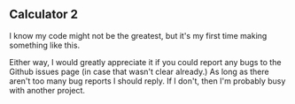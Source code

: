 Calculator 2
---
I know my code might not be the greatest, but it's my first time making something like this.


Either way, I would greatly appreciate it if you could report any bugs to the Github issues page (in case that wasn't clear already.) As long as there aren't too many bug reports I should reply. If I don't, then I'm probably busy with another project.